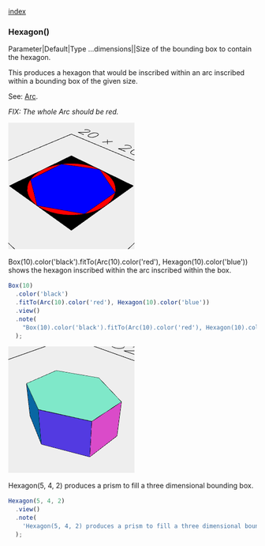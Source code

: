 [index](../../nb/api/index.md)
### Hexagon()
Parameter|Default|Type
...dimensions||Size of the bounding box to contain the hexagon.

This produces a hexagon that would be inscribed within an arc inscribed within a bounding box of the given size.

See: [Arc](../../nb/api/Arc.md).

_FIX: The whole Arc should be red._

![Image](Hexagon.md.$2.png)

Box(10).color('black').fitTo(Arc(10).color('red'), Hexagon(10).color('blue')) shows the hexagon inscribed within the arc inscribed within the box.

```JavaScript
Box(10)
  .color('black')
  .fitTo(Arc(10).color('red'), Hexagon(10).color('blue'))
  .view()
  .note(
    "Box(10).color('black').fitTo(Arc(10).color('red'), Hexagon(10).color('blue')) shows the hexagon inscribed within the arc inscribed within the box."
  );
```

![Image](Hexagon.md.$3.png)

Hexagon(5, 4, 2) produces a prism to fill a three dimensional bounding box.

```JavaScript
Hexagon(5, 4, 2)
  .view()
  .note(
    'Hexagon(5, 4, 2) produces a prism to fill a three dimensional bounding box.'
  );
```
